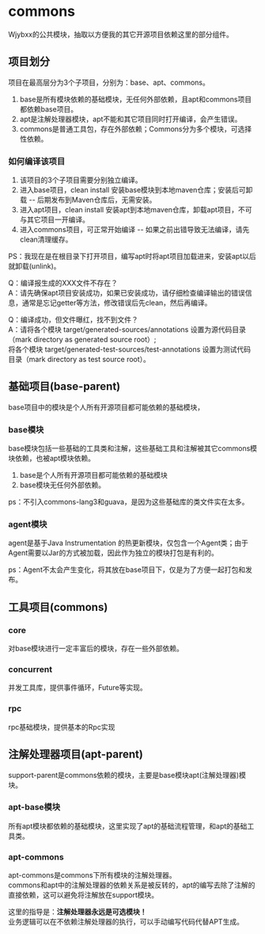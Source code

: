 # commons

Wjybxx的公共模块，抽取以方便我的其它开源项目依赖这里的部分组件。

## 项目划分

项目在最高层分为3个子项目，分别为：base、apt、commons。

1. base是所有模块依赖的基础模块，无任何外部依赖，且apt和commons项目都依赖base项目。
2. apt是注解处理器模块，apt不能和其它项目同时打开编译，会产生错误。
3. commons是普通工具包，存在外部依赖；Commons分为多个模块，可选择性依赖。

### 如何编译该项目

1. 该项目的3个子项目需要分别独立编译。
2. 进入base项目，clean install 安装base模块到本地maven仓库；安装后可卸载 -- 后期发布到Maven仓库后，无需安装。
3. 进入apt项目，clean install 安装apt到本地maven仓库，卸载apt项目，不可与其它项目一开编译。
4. 进入commons项目，可正常开始编译 -- 如果之前出错导致无法编译，请先clean清理缓存。

PS：我现在是在根目录下打开项目，编写apt时将apt项目加载进来，安装apt以后就卸载(unlink)。

Q：编译报生成的XXX文件不存在？  
A：请先确保apt项目安装成功，如果已安装成功，请仔细检查编译输出的错误信息，通常是忘记getter等方法，修改错误后先clean，然后再编译。

Q：编译成功，但文件曝红，找不到文件？  
A：请将各个模块 target/generated-sources/annotations 设置为源代码目录（mark directory as generated source root）;   
将各个模块 target/generated-test-sources/test-annotations 设置为测试代码目录（mark directory as test source root）。

## 基础项目(base-parent)

base项目中的模块是个人所有开源项目都可能依赖的基础模块，

### base模块

base模块包括一些基础的工具类和注解，这些基础工具和注解被其它commons模块依赖，也被apt模块依赖。

1. base是个人所有开源项目都可能依赖的基础模块
2. base模块无任何外部依赖。

ps：不引入commons-lang3和guava，是因为这些基础库的类文件实在太多。

### agent模块

agent是基于Java Instrumentation 的热更新模块，仅包含一个Agent类；由于Agent需要以Jar的方式被加载，因此作为独立的模块打包是有利的。

ps：Agent不太会产生变化，将其放在base项目下，仅是为了方便一起打包和发布。

## 工具项目(commons)

### core

对base模块进行一定丰富后的模块，存在一些外部依赖。

### concurrent

并发工具库，提供事件循环，Future等实现。

### rpc

rpc基础模块，提供基本的Rpc实现

## 注解处理器项目(apt-parent)

support-parent是commons依赖的模块，主要是base模块apt(注解处理器)模块。

### apt-base模块

所有apt模块都依赖的基础模块，这里实现了apt的基础流程管理，和apt的基础工具类。

### apt-commons

apt-commons是commons下所有模块的注解处理器。  
commons和apt中的注解处理器的依赖关系是被反转的，apt的编写去除了注解的直接依赖，这可以避免将注解放在support模块。

这里的指导是：**注解处理器永远是可选模块！**  
业务逻辑可以在不依赖注解处理器的执行，可以手动编写代码代替APT生成。